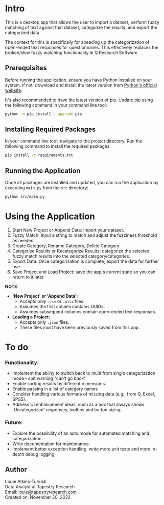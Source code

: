 # Intro

This is a desktop app that allows the user to import a dataset, perform fuzzy matching of text against that dataset, categorize the results, and export the categorized data.

The context for this is specifically for speeding up the categorization of open-ended text responses for questionnaires. This effectively replaces the broken/slow fuzzy matching functionality in Q Research Software.

## Prerequisites

Before running the application, ensure you have Python installed on your system. If not, download and install the latest version from [Python's official website](https://www.python.org/downloads/).

It's also recommended to have the latest version of pip. Update pip using the following command in your command line tool:

```sh
python -m pip install --upgrade pip
```

## Installing Required Packages

In your command line tool, navigate to the project directory. Run the following command to install the required packages:

```sh
pip install -r requirements.txt
```

## Running the Application

Once all packages are installed and updated, you can run the application by executing `main.py` from the `src` directory:

```sh
python src/main.py
```

# Using the Application

1. Start New Project or Append Data: Import your dataset.
2. Fuzzy Match: Input a string to match and adjust the fuzziness threshold as needed.
3. Create Category, Rename Category, Delete Category
4. Categorize Results or Recategorize Results: categorize the selected fuzzy match results into the selected category/categories.
5. Export Data: Once categorization is complete, export the data for further use.
6. Save Project and Load Project: save the app's current state so you can return to it later.

**NOTE:**

- **'New Project' or 'Append Data'**:
  - Accepts only `.csv` or `.xlsx` files.
  - Assumes the first column contains UUIDs.
  - Assumes subsequent columns contain open-ended text responses.
- **Loading a Project:**
  - Accepts only `.json` files.
  - These files must have been previously saved from this app.

# To do

### Functionality:

- Implement the ability to switch back to multi from single categorization mode - spit warning "can't go back"
- Enable sorting results by different dimensions.
- Enable passing in a list of category names
- Consider handling various formats of missing data (e.g., from Q, Excel, SPSS).
- Address UI enhancement ideas, such as a box that always shows 'Uncategorized' responses, tooltips and button sizing.

### Future:

- Explore the possibility of an auto mode for automated matching and categorization.
- Write documentation for maintenance.
- Implement better exception handling, write more unit tests and more in-depth debug logging

## Author

Louie Atkins-Turkish  
Data Analyst at Tapestry Research  
Email: louie@tapestryresearch.com  
Created on: November 30, 2023
